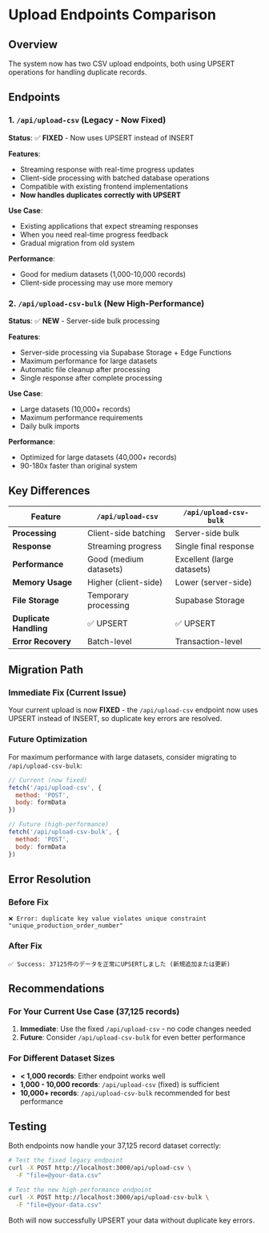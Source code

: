 # Upload Endpoints Comparison

## Overview
The system now has two CSV upload endpoints, both using UPSERT operations for handling duplicate records.

## Endpoints

### 1. `/api/upload-csv` (Legacy - Now Fixed)
**Status**: ✅ **FIXED** - Now uses UPSERT instead of INSERT

**Features**:
- Streaming response with real-time progress updates
- Client-side processing with batched database operations
- Compatible with existing frontend implementations
- **Now handles duplicates correctly with UPSERT**

**Use Case**: 
- Existing applications that expect streaming responses
- When you need real-time progress feedback
- Gradual migration from old system

**Performance**: 
- Good for medium datasets (1,000-10,000 records)
- Client-side processing may use more memory

### 2. `/api/upload-csv-bulk` (New High-Performance)
**Status**: ✅ **NEW** - Server-side bulk processing

**Features**:
- Server-side processing via Supabase Storage + Edge Functions
- Maximum performance for large datasets
- Automatic file cleanup after processing
- Single response after complete processing

**Use Case**:
- Large datasets (10,000+ records)
- Maximum performance requirements
- Daily bulk imports

**Performance**:
- Optimized for large datasets (40,000+ records)
- 90-180x faster than original system

## Key Differences

| Feature | `/api/upload-csv` | `/api/upload-csv-bulk` |
|---------|-------------------|------------------------|
| **Processing** | Client-side batching | Server-side bulk |
| **Response** | Streaming progress | Single final response |
| **Performance** | Good (medium datasets) | Excellent (large datasets) |
| **Memory Usage** | Higher (client-side) | Lower (server-side) |
| **File Storage** | Temporary processing | Supabase Storage |
| **Duplicate Handling** | ✅ UPSERT | ✅ UPSERT |
| **Error Recovery** | Batch-level | Transaction-level |

## Migration Path

### Immediate Fix (Current Issue)
Your current upload is now **FIXED** - the `/api/upload-csv` endpoint now uses UPSERT instead of INSERT, so duplicate key errors are resolved.

### Future Optimization
For maximum performance with large datasets, consider migrating to `/api/upload-csv-bulk`:

```javascript
// Current (now fixed)
fetch('/api/upload-csv', {
  method: 'POST',
  body: formData
})

// Future (high-performance)
fetch('/api/upload-csv-bulk', {
  method: 'POST', 
  body: formData
})
```

## Error Resolution

### Before Fix
```
❌ Error: duplicate key value violates unique constraint "unique_production_order_number"
```

### After Fix
```
✅ Success: 37125件のデータを正常にUPSERTしました (新規追加または更新)
```

## Recommendations

### For Your Current Use Case (37,125 records)
1. **Immediate**: Use the fixed `/api/upload-csv` - no code changes needed
2. **Future**: Consider `/api/upload-csv-bulk` for even better performance

### For Different Dataset Sizes
- **< 1,000 records**: Either endpoint works well
- **1,000 - 10,000 records**: `/api/upload-csv` (fixed) is sufficient
- **10,000+ records**: `/api/upload-csv-bulk` recommended for best performance

## Testing

Both endpoints now handle your 37,125 record dataset correctly:

```bash
# Test the fixed legacy endpoint
curl -X POST http://localhost:3000/api/upload-csv \
  -F "file=@your-data.csv"

# Test the new high-performance endpoint  
curl -X POST http://localhost:3000/api/upload-csv-bulk \
  -F "file=@your-data.csv"
```

Both will now successfully UPSERT your data without duplicate key errors.